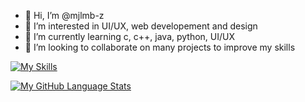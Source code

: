 - 👋 Hi, I’m @mjlmb-z
- 👀 I’m interested in UI/UX, web developement and design
- 🌱 I’m currently learning c, c++, java, python, UI/UX
- 💞️ I’m looking to collaborate on many projects to improve my skills

<!---
mjlmb-z/mjlmb-z is a ✨ special ✨ repository because its `README.md` (this file) appears on your GitHub profile.
You can click the Preview link to take a look at your changes.
--->

[![My Skills](https://skills.thijs.gg/icons?i=html,css,figma&theme=dark)](https://skills.thijs.gg)

[![My GitHub Language Stats](https://github-readme-stats.vercel.app/api/top-langs/?username=mjlmb-z&langs_count=5&theme=midnight-purple)]()

